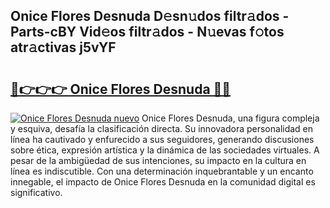 ## Onice Flores Desnuda D𝚎sn𝚞dos filtr𝚊dos - Parts-cBY Vid𝚎os filtr𝚊dos - N𝚞evas f𝚘tos atr𝚊ctivas j5vYF

# <h2><a href="http://mb1wf5.tromn.icu/?c=Onice+Flores+Desnuda">🔗👉👉👉 Onice Flores Desnuda 🔗🔗</a></h2>

[![Onice Flores Desnuda nuevo](https://i.imgur.com/pEAQMta.gif)](http://mb1wf5.tromn.icu/?c=Onice+Flores+Desnuda)
Onice Flores Desnuda, una figura compleja y esquiva, desafía la clasificación directa. Su innovadora personalidad en línea ha cautivado y enfurecido a sus seguidores, generando discusiones sobre ética, expresión artística y la dinámica de las sociedades virtuales. A pesar de la ambigüedad de sus intenciones, su impacto en la cultura en línea es indiscutible. Con una determinación inquebrantable y un encanto innegable, el impacto de Onice Flores Desnuda en la comunidad digital es significativo.
